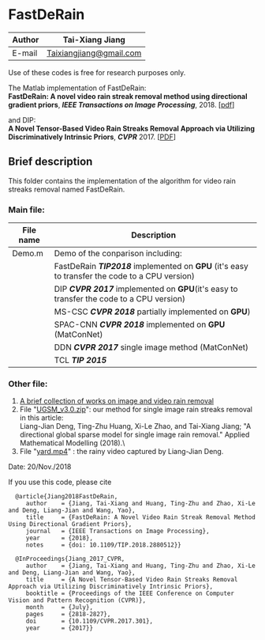 FastDeRain
==
|Author|Tai-Xiang Jiang|
|---|---
|E-mail|Taixiangjiang@gmail.com

Use of these codes is free for research purposes only.

The Matlab implementation of FastDeRain:\
**FastDeRain: A novel video rain streak removal method using directional gradient priors**, ***IEEE Transactions on Image Processing***, 2018. [[pdf](https://ieeexplore.ieee.org/document/8531762/)]

and DIP:\
**A Novel Tensor-Based Video Rain Streaks Removal Approach via Utilizing Discriminatively Intrinsic Priors**, ***CVPR*** 2017. [[PDF](http://openaccess.thecvf.com/content_cvpr_2017/papers/Jiang_A_Novel_Tensor-Based_CVPR_2017_paper.pdf)]





Brief description
--

This folder contains the implementation of the algorithm for video rain streaks removal named FastDeRain.

### Main file:
|File name|Description|
|---|---|
|Demo.m|Demo of the conparison including:|
||FastDeRain ***TIP2018*** implemented on **GPU** (it's easy to transfer the code to a CPU version)|
|| DIP ***CVPR 2017*** implemented on **GPU**(it's easy to transfer the code to a CPU version)|
|| MS-CSC ***CVPR 2018*** partially implemented on **GPU**) |
|| SPAC-CNN ***CVPR 2018*** implemented on **GPU** (MatConNet)|
|| DDN ***CVPR 2017*** single image method (MatConNet) |
|| TCL ***TIP 2015***|

### Other file:
1. [A brief collection of works on image and video rain removal](https://github.com/TaiXiangJiang/FastDeRain/blob/master/state-of-the-art%20deraining%20methods.md)
2. File "[UGSM_v3.0.zip](https://github.com/TaiXiangJiang/FastDeRain/blob/master/UGSM_v2.0.zip)": our method for single image rain streaks removal in this article:\
Liang-Jian Deng, Ting-Zhu Huang, Xi-Le Zhao, and Tai-Xiang Jiang; "A directional global sparse model for single image rain removal." Applied Mathematical Modelling (2018).\
3. File "[yard.mp4](https://github.com/TaiXiangJiang/FastDeRain/blob/local/yard.mp4)" : the rainy video captured by Liang-Jian Deng.



Date: 20/Nov./2018




If you use this code, please cite

      @article{Jiang2018FastDeRain,
         author    = {Jiang, Tai-Xiang and Huang, Ting-Zhu and Zhao, Xi-Le and Deng, Liang-Jian and Wang, Yao},
         title     = {FastDeRain: A Novel Video Rain Streak Removal Method Using Directional Gradient Priors},
         journal   = {IEEE Transactions on Image Processing},
         year      = {2018},
         notes     = {doi: 10.1109/TIP.2018.2880512}}

      @InProceedings{Jiang_2017_CVPR,
         author    = {Jiang, Tai-Xiang and Huang, Ting-Zhu and Zhao, Xi-Le and Deng, Liang-Jian and Wang, Yao},
         title     = {A Novel Tensor-Based Video Rain Streaks Removal Approach via Utilizing Discriminatively Intrinsic Priors},
         booktitle = {Proceedings of the IEEE Conference on Computer Vision and Pattern Recognition (CVPR)},
         month     = {July},
         pages     = {2818-2827},
         doi       = {10.1109/CVPR.2017.301},
         year      = {2017}}

